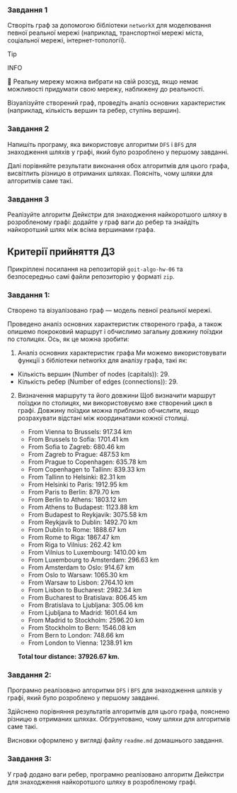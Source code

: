 ### Завдання 1

Створіть граф за допомогою бібліотеки `networkX` для моделювання певної реальної мережі (наприклад, транспортної мережі міста, соціальної мережі, інтернет-топології).

> [!TIP]
> INFO
>
> 📖 Реальну мережу можна вибрати на свій розсуд, якщо немає можливості придумати свою мережу, наближену до реальності.

Візуалізуйте створений граф, проведіть аналіз основних характеристик (наприклад, кількість вершин та ребер, ступінь вершин).

### Завдання 2

Напишіть програму, яка використовує алгоритми `DFS` і `BFS` для знаходження шляхів у графі, який було розроблено у першому завданні.

Далі порівняйте результати виконання обох алгоритмів для цього графа, висвітлить різницю в отриманих шляхах. Поясніть, чому шляхи для алгоритмів саме такі.

### Завдання 3

Реалізуйте алгоритм Дейкстри для знаходження найкоротшого шляху в розробленому графі: додайте у граф ваги до ребер та знайдіть найкоротший шлях між всіма вершинами графа.


## Критерії прийняття ДЗ

Прикріплені посилання на репозиторій `goit-algo-hw-06` та безпосередньо самі файли репозиторію у форматі `zip`.

### Завдання 1:

Створено та візуалізовано граф — модель певної реальної мережі.

Проведено аналіз основних характеристик створеного графа, а також опишемо покроковий маршрут і обчислимо загальну довжину поїздки по столицях. Ось, як це можна зробити:

1. Аналіз основних характеристик графа
Ми можемо використовувати функції з бібліотеки networkx для аналізу графа, такі як:

* Кількість вершин (Number of nodes (capitals)): 29.
* Кількість ребер (Number of edges (connections)): 29.

2. Визначення маршруту та його довжини
Щоб визначити маршрут поїздки по столицях, ми використовуємо вже створений цикл в графі. Довжину поїздки можна приблизно обчислити, якщо розрахувати відстані між координатами кожної столиці.
     * From Vienna to Brussels: 917.34 km
     * From Brussels to Sofia: 1701.41 km
     * From Sofia to Zagreb: 680.46 km
     * From Zagreb to Prague: 487.53 km
     * From Prague to Copenhagen: 635.78 km
     * From Copenhagen to Tallinn: 839.33 km
     * From Tallinn to Helsinki: 82.31 km
     * From Helsinki to Paris: 1912.95 km
     * From Paris to Berlin: 879.70 km
     * From Berlin to Athens: 1803.12 km
     * From Athens to Budapest: 1123.88 km
     * From Budapest to Reykjavik: 3075.58 km
     * From Reykjavik to Dublin: 1492.70 km
     * From Dublin to Rome: 1888.67 km
     * From Rome to Riga: 1867.47 km
     * From Riga to Vilnius: 262.42 km
     * From Vilnius to Luxembourg: 1410.00 km
     * From Luxembourg to Amsterdam: 296.63 km
     * From Amsterdam to Oslo: 914.67 km
     * From Oslo to Warsaw: 1065.30 km
     * From Warsaw to Lisbon: 2764.10 km
     * From Lisbon to Bucharest: 2982.34 km
     * From Bucharest to Bratislava: 806.45 km
     * From Bratislava to Ljubljana: 305.06 km
     * From Ljubljana to Madrid: 1601.64 km
     * From Madrid to Stockholm: 2596.20 km
     * From Stockholm to Bern: 1546.08 km
     * From Bern to London: 748.66 km
     * From London to Vienna: 1238.91 km
      
      **Total tour distance: 37926.67 km.**


### Завдання 2:

Програмно реалізовано алгоритми `DFS` і `BFS` для знаходження шляхів у графі, який було розроблено у першому завданні.

Здійснено порівняння результатів алгоритмів для цього графа, пояснено різницю в отриманих шляхах. Обґрунтовано, чому шляхи для алгоритмів саме такі.

Висновки оформлено у вигляді файлу `readme.md` домашнього завдання.

### Завдання 3:

У граф додано ваги ребер, програмно реалізовано алгоритм Дейкстри для знаходження найкоротшого шляху в розробленому графі.

